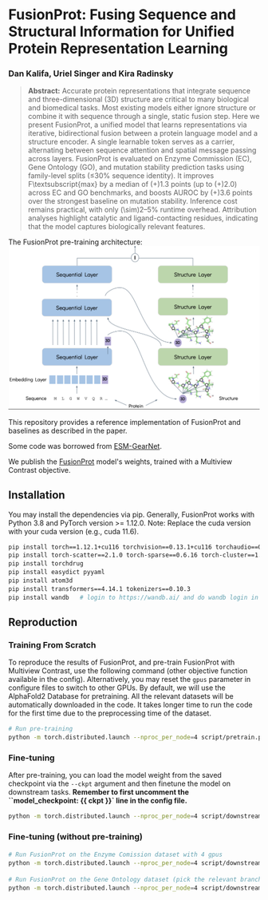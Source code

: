 # FusionProt: Fusing Sequence and Structural Information for Unified Protein Representation Learning

### Dan Kalifa, Uriel Singer and Kira Radinsky

> **Abstract:** Accurate protein representations that integrate sequence and three-dimensional (3D) structure are critical to many biological and biomedical tasks. Most existing models either ignore structure or combine it with sequence through a single, static fusion step. Here we present FusionProt, a unified model that learns representations via iterative, bidirectional fusion between a protein language model and a structure encoder. A single learnable token serves as a carrier, alternating between sequence attention and spatial message passing across layers.
FusionProt is evaluated on Enzyme Commission (EC), Gene Ontology (GO), and mutation stability prediction tasks using family-level splits ($\leq$30\% sequence identity). It improves F\textsubscript{max} by a median of \(+\)1.3 points (up to \(+\)2.0) across EC and GO benchmarks, and boosts AUROC by \(+\)3.6 points over the strongest baseline on mutation stability. Inference cost remains practical, with only \(\sim\)2–5\% runtime overhead. Attribution analyses highlight catalytic and ligand-contacting residues, indicating that the model captures biologically relevant features.

The FusionProt pre-training architecture:
![IMAGE_DESCRIPTION](asset/3DProtLM.png)

This repository provides a reference implementation of FusionProt and baselines as described in the paper.

Some code was borrowed from [ESM-GearNet](https://github.com/DeepGraphLearning/ESM-GearNet).

We publish the [FusionProt](https://drive.google.com/file/d/10RjzOc3N4uBFQflr1pXV_DgJT45ogiln/view?usp=sharing) model's weights, trained with a Multiview Contrast objective.


## Installation

You may install the dependencies via pip. Generally, FusionProt works
with Python 3.8 and PyTorch version >= 1.12.0. 
Note: Replace the cuda version with your cuda version (e.g., cuda 11.6).

```bash
pip install torch==1.12.1+cu116 torchvision==0.13.1+cu116 torchaudio==0.12.1 --extra-index-url https://download.pytorch.org/whl/cu116
pip install torch-scatter==2.1.0 torch-sparse==0.6.16 torch-cluster==1.6.0 torch-spline-conv==1.2.1 torch-geometric==2.2.0 -f https://data.pyg.org/whl/torch-1.12.1+cu116.html
pip install torchdrug
pip install easydict pyyaml
pip install atom3d
pip install transformers==4.14.1 tokenizers==0.10.3
pip install wandb   # login to https://wandb.ai/ and do wandb login in your terminal
```

## Reproduction

### Training From Scratch

To reproduce the results of FusionProt, and pre-train FusionProt with Multiview Contrast, use the following command (other objective function available in the config).
Alternatively, you may reset the `gpus` parameter in configure files to switch to other GPUs.
By default, we will use the AlphaFold2 Database for pretraining.
All the relevant datasets will be automatically downloaded in the code. 
It takes longer time to run the code for the first time due to the preprocessing time of the dataset.

```bash
# Run pre-training
python -m torch.distributed.launch --nproc_per_node=4 script/pretrain.py -c config/pretrain/mc_esm_gearnet.yaml
```

### Fine-tuning

After pre-training, you can load the model weight from the saved checkpoint via the `--ckpt` argument and then finetune the model on downstream tasks.
**Remember to first uncomment the ``model_checkpoint: {{ ckpt }}` line in the config file.**

```bash
python -m torch.distributed.launch --nproc_per_node=4 script/downstream.py -c config/EC/3d_esm_gearnet.yaml --ckpt <path_to_your_model>
```

### Fine-tuning (without pre-training)

```bash
# Run FusionProt on the Enzyme Comission dataset with 4 gpus
python -m torch.distributed.launch --nproc_per_node=4 script/downstream.py -c config/EC/3d_esm_gearnet.yaml

# Run FusionProt on the Gene Ontology dataset (pick the relevant branch - MF / BP / CC)
python -m torch.distributed.launch --nproc_per_node=4 script/downstream.py -c config/GO/3d_esm_gearnet.yaml --branch MF
```
